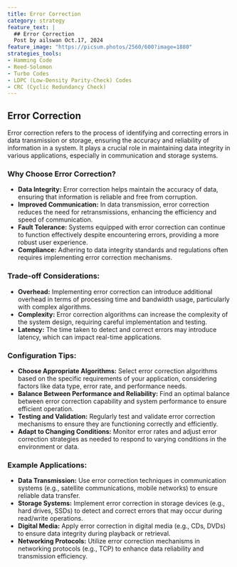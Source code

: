 ```yaml
---
title: Error Correction
category: strategy
feature_text: |
  ## Error Correction
  Post by ailswan Oct.17, 2024
feature_image: "https://picsum.photos/2560/600?image=1880"
strategies_tools:
- Hamming Code
- Reed-Solomon
- Turbo Codes
- LDPC (Low-Density Parity-Check) Codes
- CRC (Cyclic Redundancy Check)
---
```

## Error Correction
Error correction refers to the process of identifying and correcting errors in data transmission or storage, ensuring the accuracy and reliability of information in a system. It plays a crucial role in maintaining data integrity in various applications, especially in communication and storage systems.

### Why Choose Error Correction?
- **Data Integrity:** Error correction helps maintain the accuracy of data, ensuring that information is reliable and free from corruption.
- **Improved Communication:** In data transmission, error correction reduces the need for retransmissions, enhancing the efficiency and speed of communication.
- **Fault Tolerance:** Systems equipped with error correction can continue to function effectively despite encountering errors, providing a more robust user experience.
- **Compliance:** Adhering to data integrity standards and regulations often requires implementing error correction mechanisms.

### Trade-off Considerations:
- **Overhead:** Implementing error correction can introduce additional overhead in terms of processing time and bandwidth usage, particularly with complex algorithms.
- **Complexity:** Error correction algorithms can increase the complexity of the system design, requiring careful implementation and testing.
- **Latency:** The time taken to detect and correct errors may introduce latency, which can impact real-time applications.

### Configuration Tips:
- **Choose Appropriate Algorithms:** Select error correction algorithms based on the specific requirements of your application, considering factors like data type, error rate, and performance needs.
- **Balance Between Performance and Reliability:** Find an optimal balance between error correction capability and system performance to ensure efficient operation.
- **Testing and Validation:** Regularly test and validate error correction mechanisms to ensure they are functioning correctly and efficiently.
- **Adapt to Changing Conditions:** Monitor error rates and adjust error correction strategies as needed to respond to varying conditions in the environment or data.

### Example Applications:
- **Data Transmission:** Use error correction techniques in communication systems (e.g., satellite communications, mobile networks) to ensure reliable data transfer.
- **Storage Systems:** Implement error correction in storage devices (e.g., hard drives, SSDs) to detect and correct errors that may occur during read/write operations.
- **Digital Media:** Apply error correction in digital media (e.g., CDs, DVDs) to ensure data integrity during playback or retrieval.
- **Networking Protocols:** Utilize error correction mechanisms in networking protocols (e.g., TCP) to enhance data reliability and transmission efficiency.

